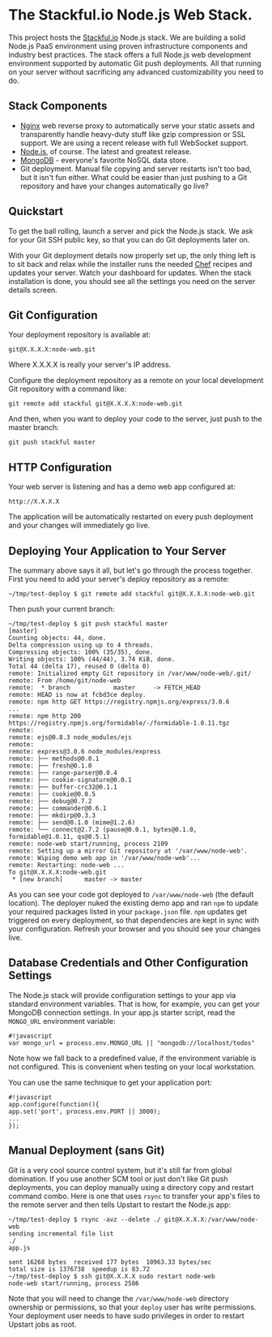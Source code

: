 # The Stackful.io Node.js Web Stack.

This project hosts the [Stackful.io](http://stackful.io) Node.js stack. We are building a solid Node.js PaaS environment using proven infrastructure components and industry best practices. The stack offers a full Node.js web development environment supported by automatic Git push deployments. All that running on your server without sacrificing any advanced customizability you need to do.

## Stack Components

* [Nginx](http://nginx.org/) web reverse proxy to automatically serve your static assets and transparently handle heavy-duty stuff like gzip compression or SSL support. We are using a recent release with full WebSocket support.
* [Node.js](http://nodejs.org/), of course. The latest and greatest release.
* [MongoDB](http://www.mongodb.org/) - everyone's favorite NoSQL data store.
* Git deployment. Manual file copying and server restarts isn't too bad, but it isn't fun either. What could be easier than just pushing to a Git repository and have your changes automatically go live?

## Quickstart


To get the ball rolling, launch a server and pick the Node.js stack. We ask for your Git SSH public key, so that you can do Git deployments later on.

With your Git deployment details now properly set up, the only thing left is to sit back and relax while the installer runs the needed [Chef](http://www.opscode.com/chef/) recipes and updates your server. Watch your dashboard for updates. When the stack installation is done, you should see all the settings you need on the server details screen.


## Git Configuration

Your deployment repository is available at:

    git@X.X.X.X:node-web.git

Where X.X.X.X is really your server's IP address.

Configure the deployment repository as a remote on your local development Git repository with a command like:

    git remote add stackful git@X.X.X.X:node-web.git

And then, when you want to deploy your code to the server, just push to the master branch:

    git push stackful master


## HTTP Configuration

Your web server is listening and has a demo web app configured at:

    http://X.X.X.X

The application will be automatically restarted on every push deployment and your
changes will immediately go live.

## Deploying Your Application to Your Server

The summary above says it all, but let's go through the process together. First you need to add your server's deploy repository as a remote:

    ~/tmp/test-deploy $ git remote add stackful git@X.X.X.X:node-web.git

Then push your current branch:

    ~/tmp/test-deploy $ git push stackful master                                                       [master]
    Counting objects: 44, done.
    Delta compression using up to 4 threads.
    Compressing objects: 100% (35/35), done.
    Writing objects: 100% (44/44), 3.74 KiB, done.
    Total 44 (delta 17), reused 0 (delta 0)
    remote: Initialized empty Git repository in /var/www/node-web/.git/
    remote: From /home/git/node-web
    remote:  * branch            master     -> FETCH_HEAD
    remote: HEAD is now at fcbd3ce deploy.
    remote: npm http GET https://registry.npmjs.org/express/3.0.6
    ...
    remote: npm http 200 https://registry.npmjs.org/formidable/-/formidable-1.0.11.tgz
    remote: 
    remote: ejs@0.8.3 node_modules/ejs
    remote: 
    remote: express@3.0.6 node_modules/express
    remote: ├── methods@0.0.1
    remote: ├── fresh@0.1.0
    remote: ├── range-parser@0.0.4
    remote: ├── cookie-signature@0.0.1
    remote: ├── buffer-crc32@0.1.1
    remote: ├── cookie@0.0.5
    remote: ├── debug@0.7.2
    remote: ├── commander@0.6.1
    remote: ├── mkdirp@0.3.3
    remote: ├── send@0.1.0 (mime@1.2.6)
    remote: └── connect@2.7.2 (pause@0.0.1, bytes@0.1.0, formidable@1.0.11, qs@0.5.1)
    remote: node-web start/running, process 2109
    remote: Setting up a mirror Git repository at '/var/www/node-web'.
    remote: Wiping demo web app in '/var/www/node-web'...
    remote: Restarting: node-web ...
    To git@X.X.X.X:node-web.git
     * [new branch]      master -> master


As you can see your code got deployed to `/var/www/node-web` (the default location). The deployer nuked the existing demo app and ran `npm` to update your required packages listed in your `package.json` file. `npm` updates get triggered on every deployment, so that dependencies are kept in sync with your configuration. Refresh your browser and you should see your changes live.

## Database Credentials and Other Configuration Settings

The Node.js stack will provide configuration settings to your app via standard environment variables. That is how, for example, you can get your MongoDB connection settings. In your app.js starter script, read the `MONGO_URL` environment variable:

    #!javascript
    var mongo_url = process.env.MONGO_URL || "mongodb://localhost/todos"

Note how we fall back to a predefined value, if the environment variable is not configured. This is convenient when testing on your local workstation.

You can use the same technique to get your application port:


    #!javascript
    app.configure(function(){
    app.set('port', process.env.PORT || 3000);
    ...
    });


## Manual Deployment (sans Git)

Git is a very cool source control system, but it's still far from global domination. If you use another SCM tool or just don't like Git push deployments, you can deploy manually using a directory copy and restart command combo. Here is one that uses `rsync` to transfer your app's files to the remote server and then tells Upstart to restart the Node.js app:

    ~/tmp/test-deploy $ rsync -avz --delete ./ git@X.X.X.X:/var/www/node-web
    sending incremental file list
    ./
    app.js

    sent 16268 bytes  received 177 bytes  10963.33 bytes/sec
    total size is 1376738  speedup is 83.72
    ~/tmp/test-deploy $ ssh git@X.X.X.X sudo restart node-web
    node-web start/running, process 2586


Note that you will need to change the `/var/www/node-web` directory ownership or permissions, so that your `deploy` user has write permissions. Your deployment user needs to have sudo privileges in order to restart Upstart jobs as root.
